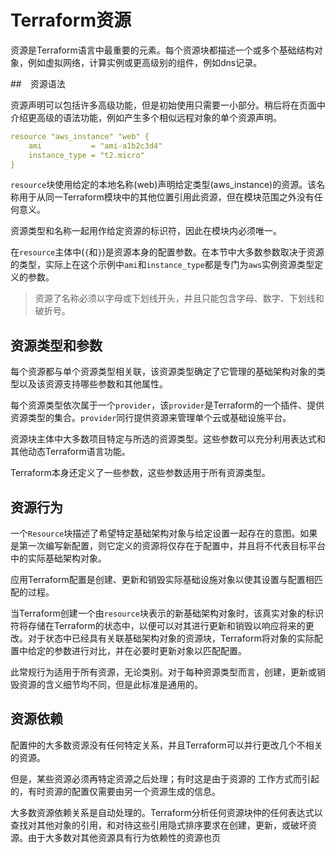 # Terraform资源

资源是Terraform语言中最重要的元素。每个资源块都描述一个或多个基础结构对象，例如虚拟网络，计算实例或更高级别的组件，例如dns记录。

##　资源语法

资源声明可以包括许多高级功能，但是初始使用只需要一小部分。稍后将在页面中介绍更高级的语法功能，例如产生多个相似远程对象的单个资源声明。

```yaml
resource "aws_instance" "web" {
	ami	          = "ami-a1b2c3d4"
	instance_type = "t2.micro"
}
```

`resource`块使用给定的本地名称(web)声明给定类型(aws_instance)的资源。该名称用于从同一Terraform模块中的其他位置引用此资源，但在模块范围之外没有任何意义。

资源类型和名称一起用作给定资源的标识符，因此在模块内必须唯一。

在`resource`主体中(`{`和`}`)是资源本身的配置参数。在本节中大多数参数取决于资源的类型，实际上在这个示例中`ami`和`instance_type`都是专门为`aws`实例资源类型定义的参数。

> 资源了名称必须以字母或下划线开头，并且只能包含字母、数字、下划线和破折号。

## 资源类型和参数

每个资源都与单个资源类型相关联，该资源类型确定了它管理的基础架构对象的类型以及该资源支持哪些参数和其他属性。

每个资源类型依次属于一个`provider`，该`provider`是Terraform的一个插件、提供资源类型的集合。`provider`同行提供资源来管理单个云或基础设施平台。

资源块主体中大多数项目特定与所选的资源类型。这些参数可以充分利用表达式和其他动态Terraform语言功能。

Terraform本身还定义了一些参数，这些参数适用于所有资源类型。

## 资源行为

一个`Resource`块描述了希望特定基础架构对象与给定设置一起存在的意图。如果是第一次编写新配置，则它定义的资源将仅存在于配置中，并且将不代表目标平台中的实际基础架构对象。

应用Terraform配置是创建、更新和销毁实际基础设施对象以使其设置与配置相匹配的过程。

当Terraform创建一个由`resource`块表示的新基础架构对象时，该真实对象的标识符将存储在Terraform的状态中，以便可以对其进行更新和销毁以响应将来的更改。对于状态中已经具有关联基础架构对象的资源块，Terraform将对象的实际配置中给定的参数进行对比，并在必要时更新对象以匹配配置。

此常规行为适用于所有资源，无论类别。对于每种资源类型而言，创建，更新或销毁资源的含义细节均不同，但是此标准是通用的。



## 资源依赖

配置仲的大多数资源没有任何特定关系，并且Terraform可以并行更改几个不相关的资源。

但是，某些资源必须再特定资源之后处理；有时这是由于资源的 工作方式而引起的，有时资源的配置仅需要由另一个资源生成的信息。

大多数资源依赖关系是自动处理的。Terraform分析任何资源块仲的任何表达式以查找对其他对象的引用，和对待这些引用隐式排序要求在创建，更新，或破坏资源。由于大多数对其他资源具有行为依赖性的资源也页

